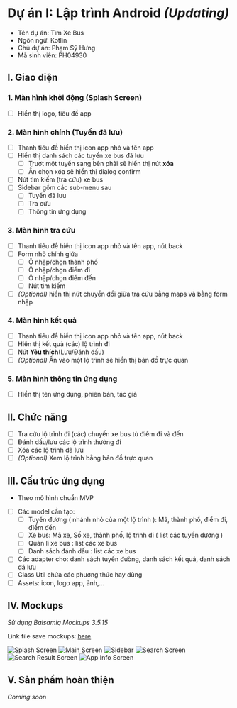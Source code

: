 # Dự án I: Lập trình Android _(Updating)_

- Tên dự án: Tìm Xe Bus
- Ngôn ngữ: Kotlin
- Chủ dự án: Phạm Sỹ Hưng
- Mã sinh viên: PH04930

## I. Giao diện

### 1. Màn hình khởi động (Splash Screen)
- [ ] Hiển thị logo, tiêu đề app

### 2. Màn hình chính (Tuyến đã lưu)
- [ ] Thanh tiêu đề hiển thị icon app nhỏ và tên app
- [ ] Hiển thị danh sách các tuyến xe bus đã lưu
	- [ ] Trượt một tuyến sang bên phải sẽ hiển thị nút **xóa**
	- [ ] Ấn chọn xóa sẽ hiển thị dialog confirm
- [ ] Nút tìm kiếm (tra cứu) xe bus
- [ ] Sidebar gồm các  sub-menu sau
	- [ ] Tuyến đã lưu
	- [ ] Tra cứu
	- [ ] Thông tin ứng dụng

### 3. Màn hình tra cứu 
- [ ] Thanh tiêu đề hiển thị icon app nhỏ và tên app, nút back
- [ ] Form nhỏ chính giữa
	- [ ] Ô nhập/chọn thành phố
	- [ ] Ô nhập/chọn điểm đi
	- [ ] Ô nhập/chọn điểm đến
	- [ ] Nút tìm kiếm
- [ ] _\(Optional)_ hiển thị nút chuyển đổi giữa tra cứu bằng maps và bằng form nhập

### 4. Màn hình kết quả
- [ ] Thanh tiêu đề hiển thị icon app nhỏ và tên app, nút back
- [ ] Hiển thị kết quả (các) lộ trình đi
- [ ] Nút **Yêu thích**(Lưu/Đánh dấu)
- [ ] _\(Optional)_ Ấn vào một lộ trình sẽ hiển thị bản đồ trực quan

### 5. Màn hình thông tin ứng dụng
- [ ] Hiển thị tên ứng dụng, phiên bản, tác giả

## II. Chức năng
- [ ] Tra cứu lộ trình đi (các) chuyến xe bus từ điểm đi và đến
- [ ] Đánh dấu/lưu các lộ trình thường đi
- [ ] Xóa các lộ trình đã lưu
- [ ] _\(Optional)_ Xem lộ trình bằng bản đồ trực quan

## III. Cấu trúc ứng dụng 
- Theo mô hình chuẩn MVP
- [ ] Các model cần tạo:
	- [ ] Tuyến đường ( nhánh nhỏ của một lộ trình ): Mã, thành phố, điểm đi, điểm đến
	- [ ] Xe bus: Mã xe, Số xe, thành phố, lộ trình đi ( list các tuyến đường )
	- [ ] Quản lí xe bus : list các xe bus
	- [ ] Danh sách đánh dấu : list các xe bus
- [ ] Các adapter cho: danh sách tuyến đường, danh sách kết quả, danh sách đã lưu
- [ ] Class Util chứa các phương thức hay dùng
- [ ] Assets: icon, logo app, ảnh,...

## IV. Mockups
_Sử dụng Balsamiq Mockups 3.5.15_

Link file save mockups: [here](mocks/mockups.bmpr)

![Splash Screen](mocks/splash_screen.png)
![Main Screen](mocks/main.png)
![Sidebar](mocks/sidebar.png)
![Search Screen](mocks/search.png)
![Search Result Screen](mocks/search_result.png)
![App Info Screen](mocks/app_info.png)

## V. Sản phẩm hoàn thiện
_Coming soon_
